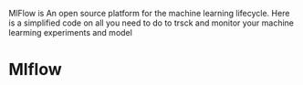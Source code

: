 MlFlow is An open source platform for the machine learning lifecycle. Here is a simplified code on all you need to do to trsck and monitor your machine learming experiments and model

# Mlflow
